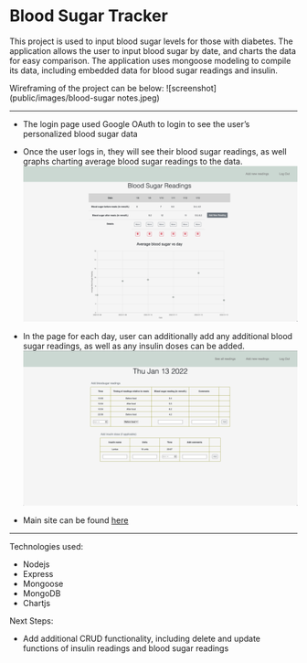 # Blood Sugar Tracker

This project is used to input blood sugar levels for those with diabetes. The application allows the user to input blood sugar by date, and charts the data for easy comparison. The application uses mongoose modeling to compile its data, including embedded data for blood sugar readings and insulin. 

Wireframing of the project can be below:
![screenshot](public/images/blood-sugar notes.jpeg)



---


* The login page used Google OAuth to login to see the user’s personalized blood sugar data

* Once the user logs in, they will see their blood sugar readings, as well graphs charting average blood sugar readings to the data. 
![screenshot](public/images/index-screenshot.png)

* In the page for each day, user can additionally add any additional blood sugar readings, as well as any  insulin doses can be added.  
![screenshot](public/images/show-screenshot.png)



* Main site can be found [here ](https://sei-bloodsugartracker.herokuapp.com/)

---
Technologies used:

* Nodejs
* Express
* Mongoose
* MongoDB
* Chartjs

Next Steps: 

* Add additional CRUD functionality, including delete and update functions of insulin readings and blood sugar readings




